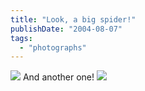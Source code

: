 ```yaml
---
title: "Look, a big spider!"
publishDate: "2004-08-07"
tags: 
  - "photographs"
---
```


![](images/gardenspider.jpg) And another one! ![](images/gardenspider2.jpg)
